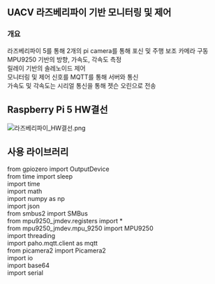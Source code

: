 ## UACV 라즈베리파이 기반 모니터링 및 제어

### 개요
라즈베리파이 5를 통해 2개의 pi camera를 통해 포신 및 주행 보조 카메라 구동<br>
MPU9250 기반의 방향, 가속도, 각속도 측정<br>
릴레이 기반의 솔레노이드 제어<br>
모니터링 및 제어 신호를 MQTT를 통해 서버와 통신<br>
가속도 및 각속도는 시리얼 통신을 통해 젯슨 오린으로 전송<br>

## Raspberry Pi 5 HW결선
![라즈베리파이_HW결선.png](./assets/라즈베리파이_HW결선.png)

## 사용 라이브러리
from gpiozero import OutputDevice <br>
from time import sleep <br>
import time <br>
import math <br>
import numpy as np <br>
import json <br>
from smbus2 import SMBus <br>
from mpu9250_jmdev.registers import * <br>
from mpu9250_jmdev.mpu_9250 import MPU9250 <br>
import threading <br>
import paho.mqtt.client as mqtt <br>
from picamera2 import Picamera2 <br>
import io <br>
import base64 <br>
import serial <br>
